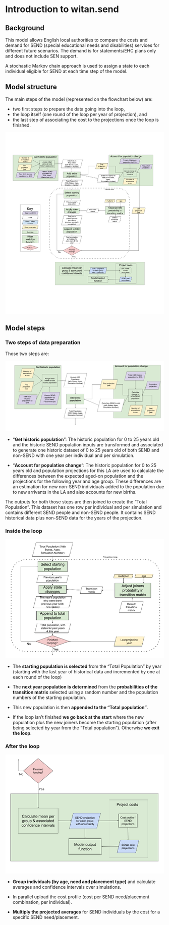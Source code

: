 # Introduction to witan.send

## Background

This model allows English local authorities to compare the costs and demand for SEND (special educational needs and disabilities) services for different future scenarios. The demand is for statements/EHC plans only and does not include SEN support.

A stochastic Markov chain approach is used to assign a state to each individual eligible for SEND at each time step of the model.

## Model structure

The main steps of the model (represented on the flowchart below) are:

* two first steps to prepare the data going into the loop,
* the loop itself (one round of the loop per year of projection), and
* the last step of associating the cost to the projections once the loop is finished.

![Overview of the SEND model](images/SEND-model-MVP.png)

## Model steps

### Two steps of data preparation

Those two steps are:

![Two data prep steps](images/two-data-prep-steps.png)

* “**Get historic population**”:
The historic population for 0 to 25 years old and the historic SEND population inputs are transformed and associated to generate one historic dataset of 0 to 25 years old of both SEND and non-SEND with one year per individual and per simulation.

* “**Account for population change**”:
The historic population for 0 to 25 years old and population projections for this LA are used to calculate the differences between the expected aged-on population and the projections for the following year and age group. These differences are an estimation for new non-SEND individuals added to the population due to new arrivants in the LA and also accounts for new births.

The outputs for both those steps are then joined to create the “Total Population”.
This dataset has one row per individual and per simulation and contains different SEND people and non-SEND people. It contains SEND historical data plus non-SEND data for the years of the projection.

### Inside the loop

![Steps inside the loop](images/steps-inside-the-loop.png)

* The **starting population is selected** from the “Total Population” by year (starting with the last year of historical data and incremented by one at each round of the loop)

* The **next year population is determined** from the **probabilities of the transition matrix** selected using a random number and the population numbers of the starting population.

* This new population is then **appended to the “Total population”**.

* If the loop isn’t finished **we go back at the start** where the new population plus the new joiners become the starting population (after being selected by year from the “Total population”). Otherwise **we exit the loop**.


### After the loop

![Steps after the loop](images/steps-after-the-loop.png)

* **Group individuals (by age, need and placement type)** and calculate averages and confidence intervals over simulations.

* In parallel upload the cost profile (cost per SEND need/placement combination, per individual).

* **Multiply the projected averages** for SEND individuals by the cost for a specific SEND need/placement.
